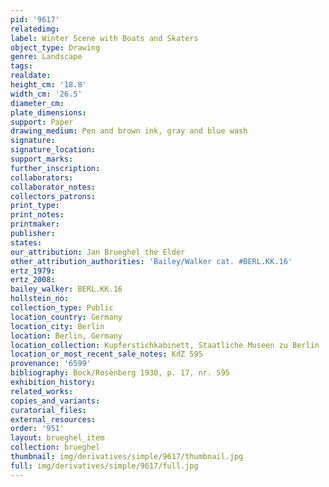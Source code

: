 ```yaml
---
pid: '9617'
relatedimg: 
label: Winter Scene with Boats and Skaters
object_type: Drawing
genre: Landscape
tags: 
realdate: 
height_cm: '18.8'
width_cm: '26.5'
diameter_cm: 
plate_dimensions: 
support: Paper
drawing_medium: Pen and brown ink, gray and blue wash
signature: 
signature_location: 
support_marks: 
further_inscription: 
collaborators: 
collaborator_notes: 
collectors_patrons: 
print_type: 
print_notes: 
printmaker: 
publisher: 
states: 
our_attribution: Jan Brueghel the Elder
other_attribution_authorities: 'Bailey/Walker cat. #BERL.KK.16'
ertz_1979: 
ertz_2008: 
bailey_walker: BERL.KK.16
hollstein_no: 
collection_type: Public
location_country: Germany
location_city: Berlin
location: Berlin, Germany
location_collection: Kupferstichkabinett, Staatliche Museen zu Berlin
location_or_most_recent_sale_notes: KdZ 595
provenance: '6599'
bibliography: Bock/Rosenberg 1930, p. 17, nr. 595
exhibition_history: 
related_works: 
copies_and_variants: 
curatorial_files: 
external_resources: 
order: '951'
layout: brueghel_item
collection: brueghel
thumbnail: img/derivatives/simple/9617/thumbnail.jpg
full: img/derivatives/simple/9617/full.jpg
---
```

